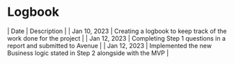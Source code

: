 # Logbook
| Date | Description  |
| Jan 10, 2023 | Creating a logbook to keep track of the work done for the project |
| Jan 12, 2023 | Completing Step 1 questions in a report and submitted to Avenue |
| Jan 12, 2023 | Implemented the new Business logic stated in Step 2 alongside with the MVP |